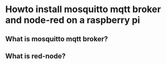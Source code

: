 # Howto install mosquitto mqtt broker and node-red on a raspberry pi

## What is mosquitto mqtt broker?

## What is red-node?
